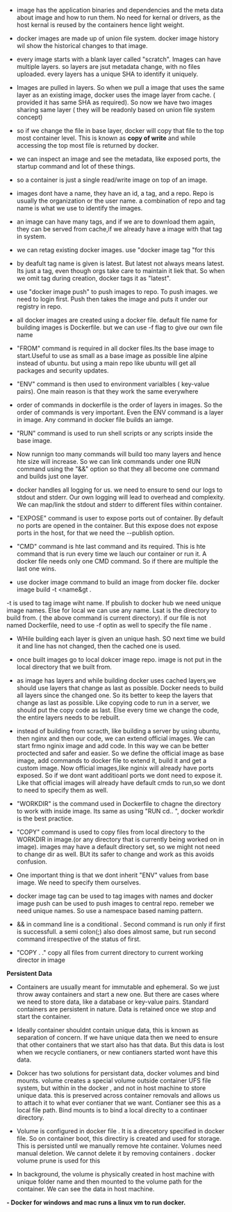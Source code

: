 - image has the application binaries and dependencies and the meta data about image and how to run them. No need for kernal or drivers, as the host kernal is reused by the containers hence light weight.

- docker images are made up of union file system. docker image history wil show the historical changes to that image.

- every image starts with a blank layer called "scratch". Images can have multiple layers. so layers are jsut metadata change, with no files uploaded. every layers has a unique SHA to identify it uniquely.

- Images are pulled in layers. So when we pull a image that uses the same layer as an existing image, docker uses the image layer from cache. ( provided it has same SHA as required). So now we have two images sharing same layer ( they will be readonly based on union file system concept)

- so if we change the file in base layer, docker will copy that file to the top most container level. This is known as **copy of write** and while accessing the top most file is returned by docker. 

- we can inspect an image and see the metadata, like exposed ports, the startup command and lot of these things.

- so a container is just a single read/write image on top of an image. 

- images dont have a name, they have an id, a tag, and a repo. Repo is usually the organization or the user name. a combination of repo and tag name is what we use to identify the images. 

- an image can have many tags, and if we are to download them again, they can be served from cache,if we already have a image with that tag in system.

- we can retag existing docker images. use "docker image tag "for this

- by deafult tag name is given is latest. But latest not always means latest. Its just a tag, even though orgs take care to maintain it liek that. So when we omit tag during creation, docker tags it as "latest".

- use "docker image push" to push images to repo. To push images. we need to login first. Push then takes the image and puts it under our registry in repo.

- all docker images are created using a docker file. default file name for building images is Dockerfile. but we can use -f flag to give our own file name

- "FROM" command is required in all docker files.Its the base image to start.Useful to use as small as a base image as possible line alpine instead of ubuntu. but using a main repo like ubuntu will get all packages and security updates.

- "ENV" command is then used to environment varialbles ( key-value pairs). One main reason is that they work the same everywhere

- order of commands in dockerfile is the order of layers in images. So the order of commands is very important. Even the ENV command is a layer in image. Any command in docker file builds an iamge. 

- "RUN" command is used to run shell scripts or any scripts inside the base image. 

- Now runnign too many commands will build too many layers and hence hte size will increase. So we can link commands under one RUN command using the "&&" option so that they all become one command and builds just one layer.

- docker handles all logging for us. we need to ensure to send our logs to stdout and stderr. Our own logging will lead to overhead and complexity. We can map/link the stdout and stderr to different files within container.

- "EXPOSE" command is user to expose ports out of container. By default no ports are opened in the container. But this expose does not expose ports in the host, for that we need the --publish option.

- "CMD" command is hte last command and its required. This is hte command that is run every time we lauch our container or run it. A docker file needs only one CMD command. So if there are multiple the last one wins.

- use docker image command to build an image from docker file. 
docker image build -t <name&gt .

-t is used to tag image wiht name. If pbulish to docker hub we need unique image names. Else for local we can use any name. Lsat is the directory to build from. ( the above command is current directory). if our file is not named Dockerfile, need to use -f optin as well to specify the file name .

- WHile building each layer is given an unique hash. SO next time we build it and line has not changed, then the cached one is used. 

- once built images go to local dokcer image repo. image is not put in the local directory that we built from.

- as image has layers and while building docker uses cached layers,we should use layers that change as last as possible. Docker needs to build all layers since the changed one. So its better to keep the layers that change as last as possible. Like copying code to run in a server, we should put the copy code as last. Else every time we change the code, the entire layers needs to be rebuilt. 

- instead of building from scracth, like building a server by using ubuntu, then nginx and then our code, we can extend official images. We can start frmo nginix image and add code. In this way we can be better proctected and safer and easier. So we define the official image as base image, add commands to docker file to extend it, build it and get a custom image. Now official images,like nginix will already have ports exposed. So if we dont want additioanl ports we dont need to expose it. Like that official images will already have default cmds to run,so we dont to need to specify them as well. 

- "WORKDIR" is the command used in Dockerfile to chagne the directory to work with inside image. Its same as using "RUN cd.. ", docker workdir is the best practice. 

- "COPY" command is used to copy files from local directory to the WORKDIR in image.(or any directory that is currently being worked on in image). images may have a default directory set, so we might not need to change dir as well. BUt its safer to change and work as this avoids confusion.

- One important thing is that we dont inherit "ENV" values from base image. We need to specify them ourselves.

- docker image tag can be used to tag images with names and docker image push can be used to push images to central repo. remeber we need unique names. So use a namespace based naming pattern.

- && in command line is a conditional . Second command is run only if first is successfull. a semi colon(;) also does almost same, but run second command irrespective of the status of first. 

- "COPY . ." copy all files from current directory to current working director in image

**Persistent Data**

- Containers are usually meant for immutable and ephemeral. So we just throw away containers and start a new one. But there are cases where we need to store data, like a database or key-value pairs. Standard containers are persistent in nature. Data is retained once we stop and start the container. 

- Ideally container shouldnt contain unique data, this is known as separation of concern. If we have unique data then we need to ensure that other containers that we start also has that data. 
But this data is lost when we recycle contianers, or new contianers started wont have this data. 

- Dokcer has two solutions for persistant data, docker volumes and bind mounts. 
volume creates a special volume outside container UFS file system, but within in the docker , and not in host machine to store unique data. this is preserved across container removals and allows us to attach it to what ever contianer that we want. Contianer see this as a local file path.
Bind mounts is to bind a local direclty to a continaer directory. 

- Volume is configured in docker file . It is a direcetory specified in docker file. So on container boot, this directiry is created and used for storage. This is persisted until we manually remove hte container. 
Volumes need manual deletion. We cannot delete it by removing containers . 
docker volume prune is used for this 

- In background, the volume is physically created in host machine with unique folder name and then mounted to the volume path for the container. 
We can see the data in host machine.

**- Docker for windows and mac runs a linux vm to run docker.**










